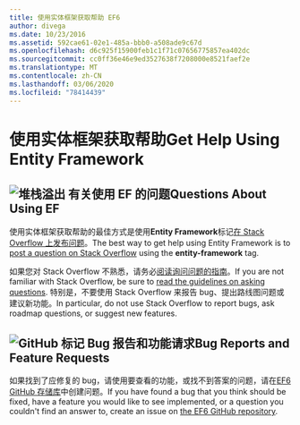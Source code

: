 ```yaml
---
title: 使用实体框架获取帮助 EF6
author: divega
ms.date: 10/23/2016
ms.assetid: 592cae61-02e1-485a-bbb0-a508ade9c67d
ms.openlocfilehash: d6c925f15900feb1c1f71c07656775857ea402dc
ms.sourcegitcommit: cc0ff36e46e9ed3527638f7208000e8521faef2e
ms.translationtype: MT
ms.contentlocale: zh-CN
ms.lasthandoff: 03/06/2020
ms.locfileid: "78414439"
---
```

# <a name="get-help-using-entity-framework"></a><span data-ttu-id="cfccf-102">使用实体框架获取帮助</span><span class="sxs-lookup"><span data-stu-id="cfccf-102">Get Help Using Entity Framework</span></span>
## <a name="stackoverflow-questions-about-using-ef"></a>![堆栈溢出](~/ef6/media/stackoverflow.png) <span data-ttu-id="cfccf-104">有关使用 EF 的问题</span><span class="sxs-lookup"><span data-stu-id="cfccf-104">Questions About Using EF</span></span>  

<span data-ttu-id="cfccf-105">使用实体框架获取帮助的最佳方式是使用**Entity Framework**标记[在 Stack Overflow 上发布问题](https://stackoverflow.com/questions/ask)。</span><span class="sxs-lookup"><span data-stu-id="cfccf-105">The best way to get help using Entity Framework is to [post a question on Stack Overflow](https://stackoverflow.com/questions/ask) using the **entity-framework** tag.</span></span>  

<span data-ttu-id="cfccf-106">如果您对 Stack Overflow 不熟悉，请务必[阅读询问问题的指南](https://stackoverflow.com/help/asking)。</span><span class="sxs-lookup"><span data-stu-id="cfccf-106">If you are not familiar with Stack Overflow, be sure to [read the guidelines on asking questions](https://stackoverflow.com/help/asking).</span></span> <span data-ttu-id="cfccf-107">特别是，不要使用 Stack Overflow 来报告 bug、提出路线图问题或建议新功能。</span><span class="sxs-lookup"><span data-stu-id="cfccf-107">In particular, do not use Stack Overflow to report bugs, ask roadmap questions, or suggest new features.</span></span>  

## <a name="github-mark-bug-reports-and-feature-requests"></a>![GitHub 标记](~/ef6/media/github-mark-32px.png) <span data-ttu-id="cfccf-109">Bug 报告和功能请求</span><span class="sxs-lookup"><span data-stu-id="cfccf-109">Bug Reports and Feature Requests</span></span>  

<span data-ttu-id="cfccf-110">如果找到了应修复的 bug，请使用要查看的功能，或找不到答案的问题，请在[EF6 GitHub 存储库](https://github.com/aspnet/EntityFramework6/issues)中创建问题。</span><span class="sxs-lookup"><span data-stu-id="cfccf-110">If you have found a bug that you think should be fixed, have a feature you would like to see implemented, or a question you couldn't find an answer to, create an issue on [the EF6 GitHub repository](https://github.com/aspnet/EntityFramework6/issues).</span></span>
